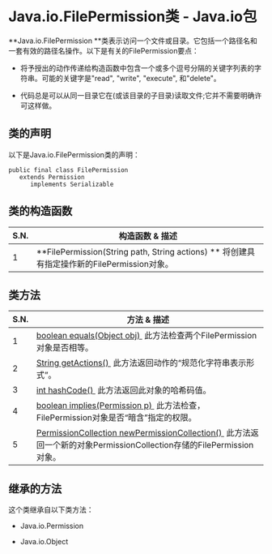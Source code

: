 # Java.io.FilePermission类 - Java.io包

**Java.io.FilePermission **类表示访问一个文件或目录。它包括一个路径名和一套有效的路径名操作。以下是有关的FilePermission要点：

*   将予授出的动作传递给构造函数中包含一个或多个逗号分隔的关键字列表的字符串。可能的关键字是"read", "write", "execute", 和"delete"。

*   代码总是可以从同一目录它在(或该目录的子目录)读取文件;它并不需要明确许可这样做。

## 类的声明

以下是Java.io.FilePermission类的声明：

```
public final class FilePermission
   extends Permission
      implements Serializable
```

## 类的构造函数

| S.N. | 构造函数 & 描述 |
| --- | --- |
| 1 | **FilePermission(String path, String actions) ** 将创建具有指定操作新的FilePermission对象。 |

## 类方法

| S.N. | 方法 & 描述 |
| --- | --- |
| 1 | [boolean equals(Object obj) ](http://www.yiibai.com/java/io/filepermission_equals.html) 此方法检查两个FilePermission对象是否相等。 |
| 2 | [String getActions() ](http://www.yiibai.com/java/io/filepermission_getactions.html) 此方法返回动作的“规范化字符串表示形式”。 |
| 3 | [int hashCode() ](http://www.yiibai.com/java/io/filepermission_hashcode.html) 此方法返回此对象的哈希码值。 |
| 4 | [boolean implies(Permission p) ](http://www.yiibai.com/java/io/filepermission_implies.html) 此方法检查，FilePermission对象是否“暗含”指定的权限。 |
| 5 | [PermissionCollection newPermissionCollection() ](http://www.yiibai.com/java/io/filepermission_newpermissioncollection.html) 此方法返回一个新的对象PermissionCollection存储的FilePermission对象。 |

## 继承的方法

这个类继承自以下类方法：

*   Java.io.Permission

*   Java.io.Object

